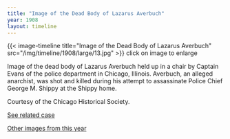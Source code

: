 ```yaml
---
title: "Image of the Dead Body of Lazarus Averbuch"
year: 1908
layout: timeline
---
```


{{< image-timeline title="Image of the Dead Body of Lazarus Averbuch" src="/img/timeline/1908/large/13.jpg" >}}
click on image to enlarge

Image of the dead body of Lazarus Averbuch held up in a chair by Captain Evans of the police department in Chicago, Illinois. Averbuch, an alleged anarchist, was shot and killed during his attempt to assassinate Police Chief George M. Shippy at the Shippy home. 

Courtesy of the Chicago Historical Society. 

[See related case](/database/55/)

[Other images from this year](/historical/timeline/1908)